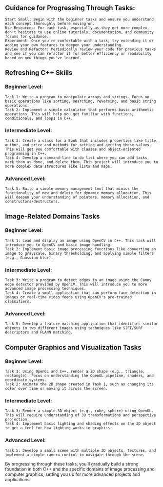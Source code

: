 
## Guidance for Progressing Through Tasks:

    Start Small: Begin with the beginner tasks and ensure you understand each concept thoroughly before moving on.
    Use Resources: For each task, especially as they get more complex, don't hesitate to use online tutorials, documentation, and community forums for guidance.
    Experiment: Once you're comfortable with a task, try extending it or adding your own features to deepen your understanding.
    Review and Refactor: Periodically review your code for previous tasks and see if you can refactor it for better efficiency or readability based on new things you've learned.

## Refreshing C++ Skills
### Beginner Level:
    Task 1: Write a program to manipulate arrays and strings. Focus on basic operations like sorting, searching, reversing, and basic string operations.
    Task 2: Implement a simple calculator that performs basic arithmetic operations. This will help you get familiar with functions, conditionals, and loops in C++.
### Intermediate Level:

    Task 3: Create a class for a Book that includes properties like title, author, and price and methods for setting and getting these values. This will get you comfortable with classes and object-oriented programming in C++.
    Task 4: Develop a command-line to-do list where you can add tasks, mark them as done, and delete them. This project will introduce you to more complex data structures like lists and maps.

### Advanced Level:

    Task 5: Build a simple memory management tool that mimics the functionality of new and delete for dynamic memory allocation. This will deepen your understanding of pointers, memory allocation, and constructors/destructors.

## Image-Related Domains Tasks

### Beginner Level:

    Task 1: Load and display an image using OpenCV in C++. This task will introduce you to OpenCV and basic image handling.
    Task 2: Implement basic image processing functions like converting an image to grayscale, binary thresholding, and applying simple filters (e.g., Gaussian blur).

### Intermediate Level:

    Task 3: Write a program to detect edges in an image using the Canny edge detector provided by OpenCV. This will introduce you to more advanced image processing techniques.
    Task 4: Create a small application that can perform face detection in images or real-time video feeds using OpenCV's pre-trained classifiers.

### Advanced Level:

    Task 5: Develop a feature matching application that identifies similar objects in two different images using techniques like SIFT/SURF descriptors and FLANN matching.

## Computer Graphics and Visualization Tasks

### Beginner Level:

    Task 1: Using OpenGL and C++, render a 2D shape (e.g., triangle, rectangle). Focus on understanding the OpenGL pipeline, shaders, and coordinate systems.
    Task 2: Animate the 2D shape created in Task 1, such as changing its color over time or moving it across the screen.

### Intermediate Level:

    Task 3: Render a simple 3D object (e.g., cube, sphere) using OpenGL. This will require understanding of 3D transformations and perspective projection.
    Task 4: Implement basic lighting and shading effects on the 3D object to get a feel for how lighting works in graphics.

### Advanced Level:

    Task 5: Develop a small scene with multiple 3D objects, textures, and implement a simple camera control to navigate through the scene.


By progressing through these tasks, you'll gradually build a strong foundation in both C++ and the specific domains of image processing and computer graphics, setting you up for more advanced projects and applications.